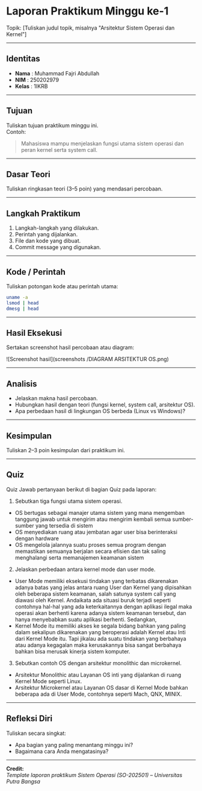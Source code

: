 
# Laporan Praktikum Minggu ke-1
Topik: [Tuliskan judul topik, misalnya "Arsitektur Sistem Operasi dan Kernel"]

---

## Identitas
- **Nama**  : Muhammad Fajri Abdullah 
- **NIM**   : 250202979
- **Kelas** : 1IKRB
---

## Tujuan
Tuliskan tujuan praktikum minggu ini.  
Contoh:  
> Mahasiswa mampu menjelaskan fungsi utama sistem operasi dan peran kernel serta system call.

---

## Dasar Teori
Tuliskan ringkasan teori (3–5 poin) yang mendasari percobaan.

---

## Langkah Praktikum
1. Langkah-langkah yang dilakukan.  
2. Perintah yang dijalankan.  
3. File dan kode yang dibuat.  
4. Commit message yang digunakan.

---

## Kode / Perintah
Tuliskan potongan kode atau perintah utama:
```bash
uname -a
lsmod | head
dmesg | head
```

---

## Hasil Eksekusi
Sertakan screenshot hasil percobaan atau diagram:

![Screenshot hasil](screenshots
/DIAGRAM ARSITEKTUR OS.png)


---

## Analisis
- Jelaskan makna hasil percobaan.  
- Hubungkan hasil dengan teori (fungsi kernel, system call, arsitektur OS).  
- Apa perbedaan hasil di lingkungan OS berbeda (Linux vs Windows)?  

---

## Kesimpulan
Tuliskan 2–3 poin kesimpulan dari praktikum ini.

---

## Quiz
Quiz
Jawab pertanyaan berikut di bagian Quiz pada laporan:

1. Sebutkan tiga fungsi utama sistem operasi.
- OS bertugas sebagai manajer utama sistem yang mana mengemban tanggung jawab untuk mengirim atau mengirim kembali semua sumber-sumber yang tersedia di sistem
- OS menyediakan ruang atau jembatan agar user bisa berinteraksi dengan hardware
- OS mengelola jalannya suatu proses semua program dengan memastikan semuanya berjalan secara efisien dan tak saling menghalangi serta memanajemen keamanan sistem

2. Jelaskan perbedaan antara kernel mode dan user mode.
- User Mode memiliki eksekusi tindakan yang terbatas dikarenakan adanya batas yang jelas antara ruang User dan Kernel yang dipisahkan oleh beberapa sistem keamanan, salah satunya system call yang diawasi oleh Kernel. Andaikata ada situasi buruk terjadi seperti contohnya hal-hal yang ada keterkaitannya dengan aplikasi ilegal maka operasi akan berhenti karena adanya sistem keamanan tersebut, dan hanya menyebabkan suatu aplikasi berhenti. Sedangkan,
- Kernel Mode itu memiliki akses ke segala bidang bahkan yang paling dalam sekalipun dikarenakan yang beroperasi adalah Kernel atau Inti dari Kernel Mode itu. Tapi jikalau ada suatu tindakan yang berbahaya atau adanya kegagalan maka kerusakannya bisa sangat berbahaya bahkan bisa merusak kinerja sistem komputer.

3. Sebutkan contoh OS dengan arsitektur monolithic dan microkernel.
- Arsitektur Monolithic atau Layanan OS inti yang dijalankan di ruang Kernel Mode seperti Linux.
- Arsitektur Microkernel atau  Layanan OS dasar di Kernel Mode bahkan beberapa ada di User Mode, contohnya seperti Mach, QNX, MINIX.

---

## Refleksi Diri
Tuliskan secara singkat:
- Apa bagian yang paling menantang minggu ini?  
- Bagaimana cara Anda mengatasinya?  

---

**Credit:**  
_Template laporan praktikum Sistem Operasi (SO-202501) – Universitas Putra Bangsa_
